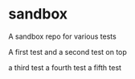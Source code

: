# sandbox
A sandbox repo for various tests

A first test
and a second test on top

a third test
a fourth test
a fifth test
